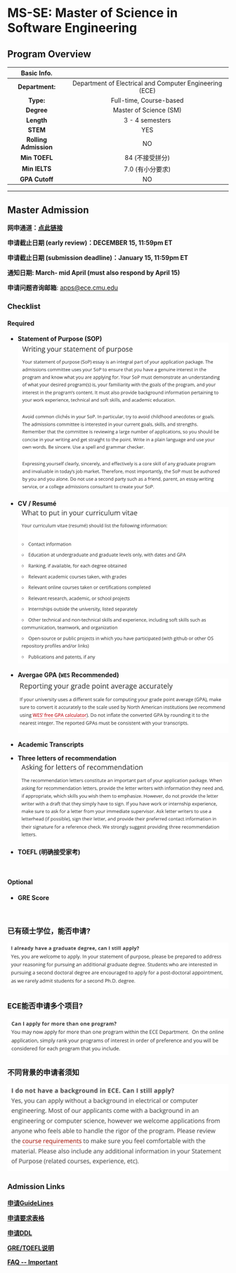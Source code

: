 # MS-SE: Master of Science in Software Engineering

## Program Overview

|Basic Info.||
| :---: | :---: |
| **Department:** | Department of Electrical and Computer Engineering (ECE) |
| **Type:** | Full-time, Course-based |
| **Degree** | Master of Science (SM) |
| **Length** | 3 - 4 semesters |
| **STEM** | YES |
| **Rolling Admission** | NO |
| **Min TOEFL** | 84 (不接受拼分) |
| **Min IELTS** | 7.0 (有小分要求) |
| **GPA Cutoff** | NO |

---

## Master Admission

**网申通道：[点此链接](https://gradadmissions.engineering.cmu.edu/apply/)**

**申请截止日期 (early review)：DECEMBER 15, 11:59pm ET**

**申请截止日期 (submission deadline)：January 15, 11:59pm ET**

**通知日期: March- mid April (must also respond by April 15)**

**申请问题咨询邮箱**: apps@ece.cmu.edu


### Checklist
#### Required

- **Statement of Purpose (SOP)**
![](./SOP.png)

- **CV / Resumé**
![](./CV.png)

- **Avergae GPA (`WES` Recommended)**
![](./GPA.png)
- **Academic Transcripts**
- **Three letters of recommendation**
![](./letter.png)
- **TOEFL (明确接受家考)**

</br>

#### Optional
- **GRE Score**

</br>

### 已有硕士学位，能否申请? 
![](./double.png)

### ECE能否申请多个项目? 
![](./multiple_program.png)

### 不同背景的申请者须知
![](./background_concern.png)

###  Admission Links

**[申请GuideLines](https://www.ece.cmu.edu/admissions/graduate-application-guidelines.html)**

**[申请要求表格](https://www.ece.cmu.edu/admissions/graduate-requirements.html)**

**[申请DDL](https://www.ece.cmu.edu/admissions/graduate-application-deadlines.html)**

**[GRE/TOEFL说明](https://www.ece.cmu.edu/admissions/index.html)**

**[FAQ -- Important](https://www.ece.cmu.edu/admissions/graduate-faq.html)**

